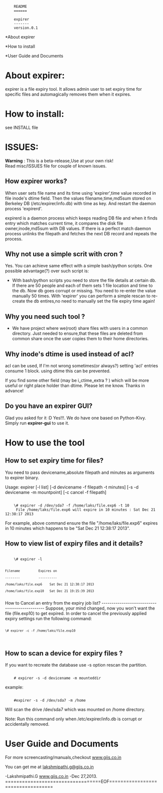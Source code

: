 	    README 
   	    ======
			
	    expirer
	    -------
	    version.0.1
	
*About expirer

*How to install

*User Guide and Documents


About expirer:
==============
expirer is a file expiry tool. It allows admin user to set expiry time for specific files and 
automagically removes them when it expires.

How to install:
============== 
see INSTALL file

ISSUES:
=======
__Warning__ : This is a beta-release,Use at your own risk!  
Read misc/ISSUES file for couple of known issues.

How expirer works?
-----------------

When user sets file name and its time using 'expirer',time value recorded in file inode's dtime field.
Then the values filename,time,md5sum stored on  Berkeley DB (/etc/expirer/info.db) with time as key.
And restart the daemon process 'expirerd'.

expirerd is a daemon process which keeps reading DB file and when it finds entry which matches current
time, it compares the disk file owner,inode,md5sum with DB values. If there is a perfect match daemon
process unlinks the filepath and fetches the next DB record and repeats the process.

Why not use a simple scrit with cron ? 
---------------------------------------

Yes. You can achieve same effect with a simple bash/python scripts. One possible advantage(?) over 
such script is:

-    With bash/python scripts you need to store the file details at certain db. If there are 50 people 
     and each of them sets 1 file location and time to the db. Now db goes corrupt or missing. You need 
     to re-enter the value manually 50 times. With 'expirer' you can perform a simple rescan to re-create 
     the db entires,no need to manually set the file expiry time again!

Why you need such tool ?
-----------------------

- We have project where we(root) share files with users in a common directory. Just needed to ensure,that
  these files are deleted from common share once the user copies them to their home directories.

Why inode's dtime is used instead of acl?
----------------------------------------

acl can be used, If I'm not wrong sometimes(or always?) setting 'acl' entries consume 1 block. 
using dtime this can be prevented.

If you find some other field (may be i_ctime_extra ? ) which will be more useful or right place
holder than dtime. Please let me know. Thanks in advance!

Do you have an expirer GUI?
---------------------------

Glad you asked for it :D Yes!!!. We do have one based on Python-Kivy. Simply run **expirer-gui** to use it.

How to use the tool
===================
 	
How to set expiry time for files?
---------------------------------

You need to pass devicename,absolute filepath and minutes as arguments to expirer binary.

Usage: expirer   [-l list] [-d devicename -f filepath -t minutes] [-s -d devicename -m mountpoint] [-c cancel -f filepath]

<code>
	\# expirer -d /dev/sda7 -f /home/laks/file.exp6 -t 10
	 File /home/laks/file.exp6 will expire in 10 minutes : Sat Dec 21 12:38:17 2013
</code>

For example, above command ensure the file "/home/laks/file.exp6" expires in 10 minutes
which happens to be "Sat Dec 21 12:38:17 2013".

How to view list of expiry files and it details?
-----------------------------------------------
<code>
	\# expirer -l

	Filename	      Expires on

	--------	      ----------

	/home/laks/file.exp6	Sat Dec 21 12:38:17 2013	

	/home/laks/file.exp10	Sat Dec 21 19:15:39 2013
</code>
How to Cancel an entry from the expiry job list?
------------------------------------------------
Suppose, your mind changed, now you won't want the file (file.exp10) to get expired. In order to cancel the previously
applied expiry settings run the following command:

<code>

	\# expirer -c -f /home/laks/file.exp10
</code>

How to scan a device for expiry files ?
--------------------------------------

If you want to recreate the database use -s option rescan the partition.

<code>
	# expirer -s -d devicename -m mounteddir
</code>

example:

<code>
	#expirer -s -d /dev/sda7 -m /home
</code>

Will scan the drive /dev/sda7 which was mounted on /home directory.

Note: Run this command only when /etc/expirer/info.db is corrupt or accidentally 
removed.


User Guide and Documents
========================
For more screencasting/manuals,checkout  www.giis.co.in

You can get me at  <lakshmipathi.g@giis.co.in>

-Lakshmipathi.G
www.giis.co.in
-Dec 27,2013.
==================================EOF==================================
